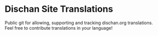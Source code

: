 Dischan Site Translations
=========================

Public git for allowing, supporting and tracking dischan.org translations. Feel free to contribute translations in your language!